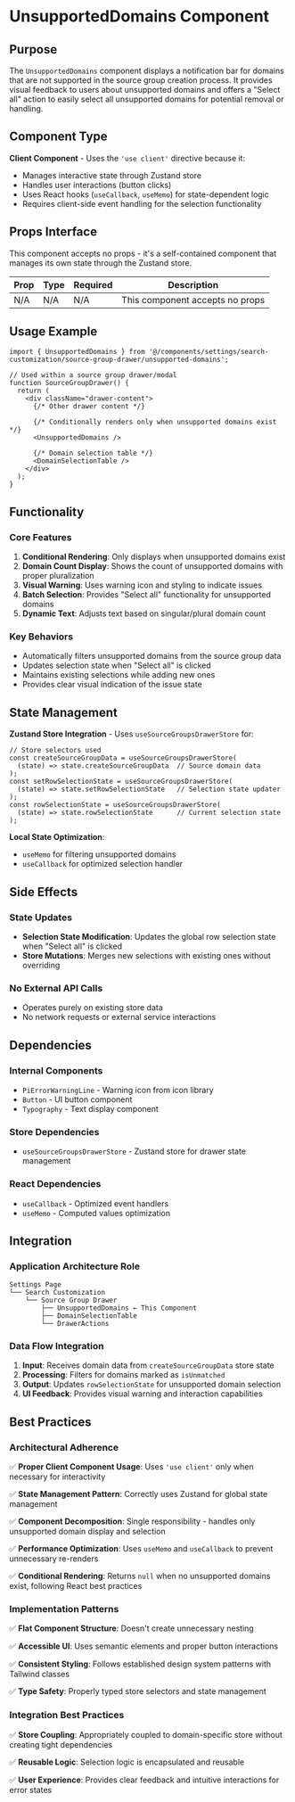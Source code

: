 # UnsupportedDomains Component

## Purpose

The `UnsupportedDomains` component displays a notification bar for domains that are not supported in the source group creation process. It provides visual feedback to users about unsupported domains and offers a "Select all" action to easily select all unsupported domains for potential removal or handling.

## Component Type

**Client Component** - Uses the `'use client'` directive because it:
- Manages interactive state through Zustand store
- Handles user interactions (button clicks)
- Uses React hooks (`useCallback`, `useMemo`) for state-dependent logic
- Requires client-side event handling for the selection functionality

## Props Interface

This component accepts no props - it's a self-contained component that manages its own state through the Zustand store.

| Prop | Type | Required | Description |
|------|------|----------|-------------|
| N/A | N/A | N/A | This component accepts no props |

## Usage Example

```tsx
import { UnsupportedDomains } from '@/components/settings/search-customization/source-group-drawer/unsupported-domains';

// Used within a source group drawer/modal
function SourceGroupDrawer() {
  return (
    <div className="drawer-content">
      {/* Other drawer content */}
      
      {/* Conditionally renders only when unsupported domains exist */}
      <UnsupportedDomains />
      
      {/* Domain selection table */}
      <DomainSelectionTable />
    </div>
  );
}
```

## Functionality

### Core Features

1. **Conditional Rendering**: Only displays when unsupported domains exist
2. **Domain Count Display**: Shows the count of unsupported domains with proper pluralization
3. **Visual Warning**: Uses warning icon and styling to indicate issues
4. **Batch Selection**: Provides "Select all" functionality for unsupported domains
5. **Dynamic Text**: Adjusts text based on singular/plural domain count

### Key Behaviors

- Automatically filters unsupported domains from the source group data
- Updates selection state when "Select all" is clicked
- Maintains existing selections while adding new ones
- Provides clear visual indication of the issue state

## State Management

**Zustand Store Integration** - Uses `useSourceGroupsDrawerStore` for:

```tsx
// Store selectors used
const createSourceGroupData = useSourceGroupsDrawerStore(
  (state) => state.createSourceGroupData  // Source domain data
);
const setRowSelectionState = useSourceGroupsDrawerStore(
  (state) => state.setRowSelectionState   // Selection state updater
);
const rowSelectionState = useSourceGroupsDrawerStore(
  (state) => state.rowSelectionState      // Current selection state
);
```

**Local State Optimization**:
- `useMemo` for filtering unsupported domains
- `useCallback` for optimized selection handler

## Side Effects

### State Updates
- **Selection State Modification**: Updates the global row selection state when "Select all" is clicked
- **Store Mutations**: Merges new selections with existing ones without overriding

### No External API Calls
- Operates purely on existing store data
- No network requests or external service interactions

## Dependencies

### Internal Components
- `PiErrorWarningLine` - Warning icon from icon library
- `Button` - UI button component
- `Typography` - Text display component

### Store Dependencies
- `useSourceGroupsDrawerStore` - Zustand store for drawer state management

### React Dependencies
- `useCallback` - Optimized event handlers
- `useMemo` - Computed values optimization

## Integration

### Application Architecture Role

```
Settings Page
└── Search Customization
    └── Source Group Drawer
        ├── UnsupportedDomains ← This Component
        ├── DomainSelectionTable
        └── DrawerActions
```

### Data Flow Integration

1. **Input**: Receives domain data from `createSourceGroupData` store state
2. **Processing**: Filters for domains marked as `isUnmatched`
3. **Output**: Updates `rowSelectionState` for unsupported domain selection
4. **UI Feedback**: Provides visual warning and interaction capabilities

## Best Practices

### Architectural Adherence

✅ **Proper Client Component Usage**: Uses `'use client'` only when necessary for interactivity

✅ **State Management Pattern**: Correctly uses Zustand for global state management

✅ **Component Decomposition**: Single responsibility - handles only unsupported domain display and selection

✅ **Performance Optimization**: Uses `useMemo` and `useCallback` to prevent unnecessary re-renders

✅ **Conditional Rendering**: Returns `null` when no unsupported domains exist, following React best practices

### Implementation Patterns

✅ **Flat Component Structure**: Doesn't create unnecessary nesting

✅ **Accessible UI**: Uses semantic elements and proper button interactions

✅ **Consistent Styling**: Follows established design system patterns with Tailwind classes

✅ **Type Safety**: Properly typed store selectors and state management

### Integration Best Practices

✅ **Store Coupling**: Appropriately coupled to domain-specific store without creating tight dependencies

✅ **Reusable Logic**: Selection logic is encapsulated and reusable

✅ **User Experience**: Provides clear feedback and intuitive interactions for error states